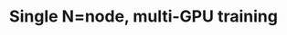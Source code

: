 ---
title: Single N=node, multi-GPU training
weight: 1
variants: +flyte -serverless -byoc -selfmanaged
layout: py_example
example_file: /external/unionai-examples/flyte-tutorials/mnist_classifier/mnist_classifier/pytorch_single_node_multi_gpu.py
---